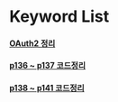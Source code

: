# Keyword List

#### [OAuth2 정리](https://github.com/ber01/Study-Spring-Boot/tree/master/keyword/OAuth2)

#### [p136 ~ p137 코드정리](https://github.com/ber01/Study-Spring-Boot/tree/master/keyword/p136)

#### [p138 ~ p141 코드정리](https://github.com/mkshin96/study-spring-boot/blob/master/%EC%9A%A9%EC%96%B4%20%EC%A0%95%EB%A6%AC/p138~p141.md)
